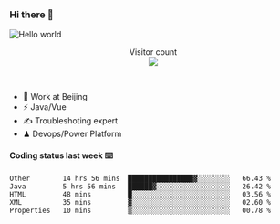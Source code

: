 ### Hi there 👋

<img src="https://raw.githubusercontent.com/sagar-viradiya/sagar-viradiya/master/resources/banner.png" alt="Hello world">
<p align="center"> 
  Visitor count<br/>
  <img src="https://profile-counter.glitch.me/youszoe/count.svg" />
</p>
<br/>

- 🍻 Work at Beijing 
- ⚡  Java/Vue
- ✍️  Troubleshoting expert
- ♟  Devops/Power Platform 

#### Coding status last week ⌨️

<!--START_SECTION:waka-->
```text
Other        14 hrs 56 mins  ████████████████▓░░░░░░░░   66.43 % 
Java         5 hrs 56 mins   ██████▓░░░░░░░░░░░░░░░░░░   26.42 % 
HTML         48 mins         █░░░░░░░░░░░░░░░░░░░░░░░░   03.56 % 
XML          35 mins         ▓░░░░░░░░░░░░░░░░░░░░░░░░   02.60 % 
Properties   10 mins         ▒░░░░░░░░░░░░░░░░░░░░░░░░   00.78 % 
```
<!--END_SECTION:waka-->

<br/>
<center><img src="http://ghchart.rshah.org/409ba5/yousazoe" alt="" /></center>


